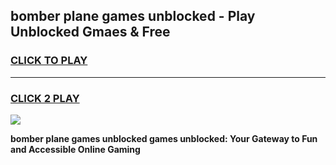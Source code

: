 
## bomber plane games unblocked - Play Unblocked Gmaes & Free
<h3>
<a href="https://premium.freeplayer.one?title=bomber_plane_games_unblocked&ref=20F">CLICK TO PLAY</a></h3>
<hr>

<h3>
<a href="https://premium.freeplayer.one?title=bomber_plane_games_unblocked&ref=20F">CLICK 2 PLAY</a>
  
</h3>

<a href="https://premium.freeplayer.one?title=bomber_plane_games_unblocked&ref=20F/"><img src="https://clearcache.store/games.png"></a>


**bomber plane games unblocked games unblocked: Your Gateway to Fun and Accessible Online Gaming**
